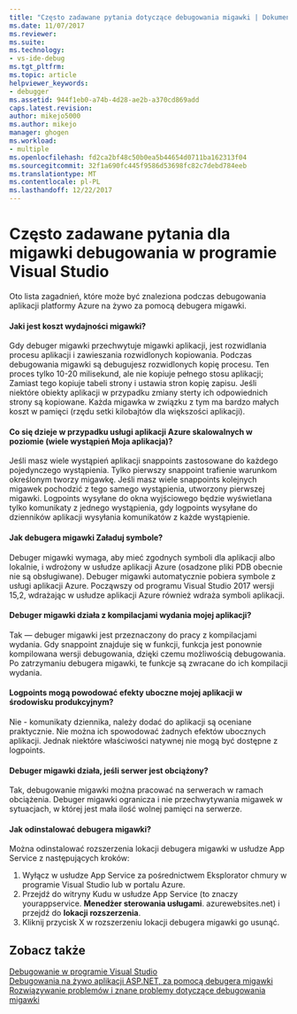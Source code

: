 ```yaml
---
title: "Często zadawane pytania dotyczące debugowania migawki | Dokumentacja firmy Microsoft"
ms.date: 11/07/2017
ms.reviewer: 
ms.suite: 
ms.technology:
- vs-ide-debug
ms.tgt_pltfrm: 
ms.topic: article
helpviewer_keywords:
- debugger
ms.assetid: 944f1eb0-a74b-4d28-ae2b-a370cd869add
caps.latest.revision: 
author: mikejo5000
ms.author: mikejo
manager: ghogen
ms.workload:
- multiple
ms.openlocfilehash: fd2ca2bf48c50b0ea5b44654d0711ba162313f04
ms.sourcegitcommit: 32f1a690fc445f9586d53698fc82c7debd784eeb
ms.translationtype: MT
ms.contentlocale: pl-PL
ms.lasthandoff: 12/22/2017
---
```

# <a name="frequently-asked-questions-for-snapshot-debugging-in-visual-studio"></a>Często zadawane pytania dla migawki debugowania w programie Visual Studio

Oto lista zagadnień, które może być znaleziona podczas debugowania aplikacji platformy Azure na żywo za pomocą debugera migawki.

#### <a name="what-is-the-performance-cost-of-taking-a-snapshot"></a>Jaki jest koszt wydajności migawki?

Gdy debuger migawki przechwytuje migawki aplikacji, jest rozwidlania procesu aplikacji i zawieszania rozwidlonych kopiowania. Podczas debugowania migawki są debugujesz rozwidlonych kopię procesu. Ten proces tylko 10-20 milisekund, ale nie kopiuje pełnego stosu aplikacji; Zamiast tego kopiuje tabeli strony i ustawia stron kopię zapisu. Jeśli niektóre obiekty aplikacji w przypadku zmiany sterty ich odpowiednich strony są kopiowane. Każda migawka w związku z tym ma bardzo małych koszt w pamięci (rzędu setki kilobajtów dla większości aplikacji). 

#### <a name="what-happens-if-i-have-a-scaled-out-azure-app-service-multiple-instances-of-my-app"></a>Co się dzieje w przypadku usługi aplikacji Azure skalowalnych w poziomie (wiele wystąpień Moja aplikacja)?

Jeśli masz wiele wystąpień aplikacji snappoints zastosowane do każdego pojedynczego wystąpienia. Tylko pierwszy snappoint trafienie warunkom określonym tworzy migawkę. Jeśli masz wiele snappoints kolejnych migawek pochodzić z tego samego wystąpienia, utworzony pierwszej migawki. Logpoints wysyłane do okna wyjściowego będzie wyświetlana tylko komunikaty z jednego wystąpienia, gdy logpoints wysyłane do dzienników aplikacji wysyłania komunikatów z każde wystąpienie. 

#### <a name="how-does-the-snapshot-debugger-load-symbols"></a>Jak debugera migawki Załaduj symbole?

Debuger migawki wymaga, aby mieć zgodnych symboli dla aplikacji albo lokalnie, i wdrożony w usłudze aplikacji Azure (osadzone pliki PDB obecnie nie są obsługiwane). Debuger migawki automatycznie pobiera symbole z usługi aplikacji Azure. Począwszy od programu Visual Studio 2017 wersji 15,2, wdrażając w usłudze aplikacji Azure również wdraża symboli aplikacji.

#### <a name="does-the-snapshot-debugger-work-against-release-builds-of-my-application"></a>Debuger migawki działa z kompilacjami wydania mojej aplikacji?

Tak — debuger migawki jest przeznaczony do pracy z kompilacjami wydania. Gdy snappoint znajduje się w funkcji, funkcja jest ponownie kompilowana wersji debugowania, dzięki czemu możliwością debugowania. Po zatrzymaniu debugera migawki, te funkcje są zwracane do ich kompilacji wydania. 

#### <a name="can-logpoints-cause-side-effects-in-my-production-application"></a>Logpoints mogą powodować efekty uboczne mojej aplikacji w środowisku produkcyjnym?

Nie - komunikaty dziennika, należy dodać do aplikacji są oceniane praktycznie. Nie można ich spowodować żadnych efektów ubocznych aplikacji. Jednak niektóre właściwości natywnej nie mogą być dostępne z logpoints. 

#### <a name="does-the-snapshot-debugger-work-if-my-server-is-under-load"></a>Debuger migawki działa, jeśli serwer jest obciążony?

Tak, debugowanie migawki można pracować na serwerach w ramach obciążenia. Debuger migawki ogranicza i nie przechwytywania migawek w sytuacjach, w której jest mała ilość wolnej pamięci na serwerze.

#### <a name="how-do-i-uninstall-the-snapshot-debugger"></a>Jak odinstalować debugera migawki?

Można odinstalować rozszerzenia lokacji debugera migawki w usłudze App Service z następujących kroków:

1. Wyłącz w usłudze App Service za pośrednictwem Eksplorator chmury w programie Visual Studio lub w portalu Azure.
1. Przejdź do witryny Kudu w usłudze App Service (to znaczy yourappservice. **Menedżer sterowania usługami**. azurewebsites.net) i przejdź do **lokacji rozszerzenia**.
1. Kliknij przycisk X w rozszerzeniu lokacji debugera migawki go usunąć.

## <a name="see-also"></a>Zobacz także

[Debugowanie w programie Visual Studio](../debugger/index.md)  
[Debugowania na żywo aplikacji ASP.NET, za pomocą debugera migawki](../debugger/debug-live-azure-applications.md)  
[Rozwiązywanie problemów i znane problemy dotyczące debugowania migawki](../debugger/debug-live-azure-apps-troubleshooting.md)
